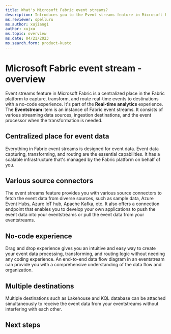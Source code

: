 ```yaml
---
title: What's Microsoft Fabric event streams?
description: Introduces you to the Event streams feature in Microsoft Fabric.
ms.reviewer: spelluru
ms.author: xujiang1
author: xujxu
ms.topic: overview
ms.date: 04/21/2023
ms.search.form: product-kusto
---
```


# Microsoft Fabric event stream - overview
Event streams feature in Microsoft Fabric is a centralized place in the Fabric platform to capture, transform, and route real-time events to destinations with a no-code experience. It's part of the **Real-time analytics** experience. The **Eventstream** item is an instance of Fabric event streams. It consists of various streaming data sources, ingestion destinations, and the event processor when the transformation is needed.  

## Centralized place for event data 
Everything in Fabric event streams is designed for event data. Event data capturing, transforming, and routing are the essential capabilities. It has a scalable infrastructure that's managed by the Fabric platform on behalf of you.

## Various source connectors 
The event streams feature provides you with various source connectors to fetch the event data from diverse sources, such as sample data, Azure Event Hubs, Azure IoT hub, Apache Kafka, etc. It also offers a connection endpoint that enables you to develop your own applications to push the event data into your eventstreams or pull the event data from your eventstreams. 

## No-code experience 
Drag and drop experience gives you an intuitive and easy way to create your event data processing, transforming, and routing logic without needing any coding experience. An end-to-end data flow diagram in an eventstream can provide you with a comprehensive understanding of the data flow and organization. 

## Multiple destinations 
Multiple destinations such as Lakehouse and KQL database can be attached simultaneously to receive the event data from your eventstreams without interfering with each other. 

## Next steps